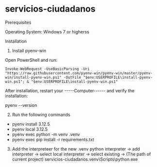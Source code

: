 # servicios-ciudadanos

Prerequisites

Operating System: Windows 7 or higherss

Installation

1. Install pyenv-win

Open PowerShell and run:

```Invoke-WebRequest -UseBasicParsing -Uri "https://raw.githubusercontent.com/pyenv-win/pyenv-win/master/pyenv-win/install-pyenv-win.ps1" -OutFile "$env:USERPROFILE\install-pyenv-win.ps1"; & "$env:USERPROFILE\install-pyenv-win.ps1"```

After installation, restart your -----Computer------ and verify the installation:

pyenv --version

2. Run the following commands
- pyenv install 3.12.5
- pyenv local 3.12.5
- pyenv exec python -m venv .venv
- pyenv exec pip install -r requirements.txt

3. Add the interpreteer for the new .venv
 python interpreter -> add interpreter -> select local interpreter -> select existing -> (The path of current project) servicios-ciudadanos\.venv\Scripts\python.exe